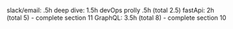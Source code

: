 slack/email: .5h
deep dive: 1.5h
devOps prolly .5h (total 2.5)
fastApi: 2h (total 5)
	- complete section 11
GraphQL: 3.5h (total 8)
	- complete section 10
